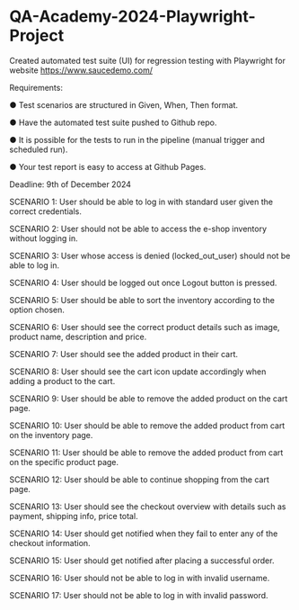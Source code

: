 # QA-Academy-2024-Playwright-Project
Created automated test suite (UI) for regression testing with Playwright for website https://www.saucedemo.com/


Requirements:

●	Test scenarios are structured in Given, When, Then format.

●	Have the automated test suite pushed to Github repo.

●	It is possible for the tests to run in the pipeline (manual trigger and scheduled run).

●	Your test report is easy to access at Github Pages.


Deadline: 9th of December 2024


SCENARIO 1: User should be able to log in with standard user given the correct credentials.

SCENARIO 2: User should not be able to access the e-shop inventory without logging in.

SCENARIO 3: User whose access is denied (locked_out_user) should not be able to log in.

SCENARIO 4: User should be logged out once Logout button is pressed.

SCENARIO 5: User should be able to sort the inventory according to the option chosen.

SCENARIO 6: User should see the correct product details such as image, product name, description and price.

SCENARIO 7: User should see the added product in their cart.

SCENARIO 8: User should see the cart icon update accordingly when adding a product to the cart.

SCENARIO 9: User should be able to remove the added product on the cart page.

SCENARIO 10: User should be able to remove the added product from cart on the inventory page.

SCENARIO 11: User should be able to remove the added product from cart on the specific product page.

SCENARIO 12: User should be able to continue shopping from the cart page.

SCENARIO 13: User should see the checkout overview with details such as payment, shipping info, price total.

SCENARIO 14: User should get notified when they fail to enter any of the checkout information.

SCENARIO 15: User should get notified after placing a successful order.

SCENARIO 16: User should not be able to log in with invalid username.

SCENARIO 17: User should not be able to log in with invalid password.
